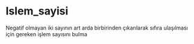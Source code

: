 # Islem_sayisi
Negatif olmayan iki sayının art arda birbirinden çıkarılarak sıfıra ulaşılması için gereken işlem sayısını bulma
